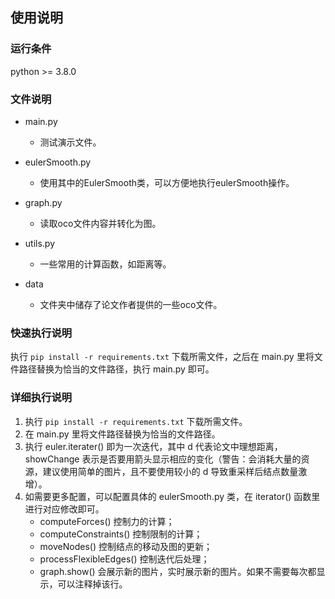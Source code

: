 ## 使用说明

### 运行条件

python >= 3.8.0

### 文件说明

- main.py
  - 测试演示文件。

- eulerSmooth.py 
  - 使用其中的EulerSmooth类，可以方便地执行eulerSmooth操作。
- graph.py
  - 读取oco文件内容并转化为图。
- utils.py
  - 一些常用的计算函数，如距离等。
- data
  - 文件夹中储存了论文作者提供的一些oco文件。

### 快速执行说明

执行 `pip install -r requirements.txt` 下载所需文件，之后在 main.py 里将文件路径替换为恰当的文件路径，执行 main.py 即可。

### 详细执行说明

1. 执行 `pip install -r requirements.txt` 下载所需文件。
2. 在 main.py 里将文件路径替换为恰当的文件路径。
3. 执行 euler.iterater() 即为一次迭代，其中 d 代表论文中理想距离，showChange 表示是否要用箭头显示相应的变化（警告：会消耗大量的资源，建议使用简单的图片，且不要使用较小的 d 导致重采样后结点数量激增）。
4. 如需要更多配置，可以配置具体的 eulerSmooth.py 类，在 iterator() 函数里进行对应修改即可。
   - computeForces() 控制力的计算；
   - computeConstraints() 控制限制的计算；
   - moveNodes() 控制结点的移动及图的更新；
   - processFlexibleEdges() 控制迭代后处理；
   - graph.show() 会展示新的图片，实时展示新的图片。如果不需要每次都显示，可以注释掉该行。